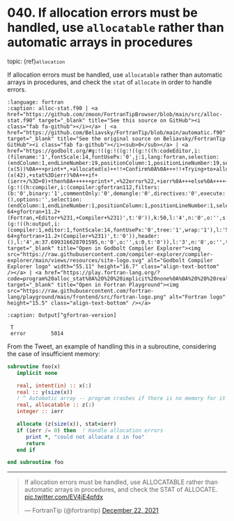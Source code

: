# <span class='text-muted'>040.</span> If allocation errors must be handled, use `allocatable` rather than automatic arrays in procedures

<span style='font-size: small;' class='text-muted'>topic: {ref}`allocation`</span>

If allocation errors must be handled, use `allocatable` rather than automatic arrays in procedures,
and check the `stat` of `allocate` in order to handle errors.

```{literalinclude} ../../src/alloc-stat.f90
:language: fortran
:caption: alloc-stat.f90 | <a href="https://github.com/zmoon/FortranTipBrowser/blob/main/src/alloc-stat.f90" target="_blank" title="See this source on GitHub"><i class="fab fa-github"></i></a> | <a href="https://github.com/Beliavsky/FortranTip/blob/main/automatic.f90" target="_blank" title="See the original source on Beliavsky/FortranTip GitHub"><i class="fab fa-github"></i><sub>0</sub></a> | <a href="https://godbolt.org/#g:!((g:!((g:!((g:!((h:codeEditor,i:(filename:'1',fontScale:14,fontUsePx:'0',j:1,lang:fortran,selection:(endColumn:1,endLineNumber:19,positionColumn:1,positionLineNumber:19,selectionStartColumn:1,selectionStartLineNumber:19,startColumn:1,startLineNumber:19),source:'program+alloc_stat%0A+++implicit+none%0A%0A+++real,+allocatable+::+x(:)%0A+++integer+::+ierr%0A%0A+++!!+Initial+allocation%0A+++allocate+(x(5))%0A+++print+*,+allocated(x)++!!+Confirm%0A%0A+++!!+Trying+to+allocate+again+will+error%0A+++allocate+(x(42),+stat%3Dierr)%0A+++if+(ierr+/%3D+0)+then%0A++++++print+*,+%22error%22,+ierr%0A+++else%0A++++++print+*,+%22it+worked%22%0A+++end+if%0A%0Aend+program+alloc_stat%0A'),l:'5',n:'0',o:'Fortran+source+%231',t:'0')),k:50,l:'4',n:'0',o:'',s:0,t:'0'),(g:!((h:compiler,i:(compiler:gfortran112,filters:(b:'0',binary:'1',commentOnly:'0',demangle:'0',directives:'0',execute:'0',intel:'0',libraryCode:'0',trim:'1'),flagsViewOpen:'1',fontScale:14,fontUsePx:'0',j:1,lang:fortran,libs:!(),options:'',selection:(endColumn:1,endLineNumber:1,positionColumn:1,positionLineNumber:1,selectionStartColumn:1,selectionStartLineNumber:1,startColumn:1,startLineNumber:1),source:1,tree:'1'),l:'5',n:'0',o:'x86-64+gfortran+11.2+(Fortran,+Editor+%231,+Compiler+%231)',t:'0')),k:50,l:'4',n:'0',o:'',s:0,t:'0')),l:'2',m:62.300683371298405,n:'0',o:'',t:'0'),(g:!((h:output,i:(compiler:1,editor:1,fontScale:14,fontUsePx:'0',tree:'1',wrap:'1'),l:'5',n:'0',o:'Output+of+x86-64+gfortran+11.2+(Compiler+%231)',t:'0')),header:(),l:'4',m:37.699316628701595,n:'0',o:'',s:0,t:'0')),l:'3',n:'0',o:'',t:'0')),version:4" target="_blank" title="Open in Godbolt Compiler Explorer"><img src="https://raw.githubusercontent.com/compiler-explorer/compiler-explorer/main/views/resources/site-logo.svg" alt="Godbolt Compiler Explorer logo" width="55.11" height="16.7" class="align-text-bottom" /></a> | <a href="https://play.fortran-lang.org/?code=program%20alloc_stat%0A%20%20%20implicit%20none%0A%0A%20%20%20real%2C%20allocatable%20%3A%3A%20x%28%3A%29%0A%20%20%20integer%20%3A%3A%20ierr%0A%0A%20%20%20%21%20Initial%20allocation%0A%20%20%20allocate%20%28x%285%29%29%0A%20%20%20print%20%2A%2C%20allocated%28x%29%20%20%21%20Confirm%0A%0A%20%20%20%21%20Trying%20to%20allocate%20again%20will%20error%0A%20%20%20allocate%20%28x%2842%29%2C%20stat%3Dierr%29%0A%20%20%20if%20%28ierr%20/%3D%200%29%20then%0A%20%20%20%20%20%20print%20%2A%2C%20%22error%22%2C%20ierr%0A%20%20%20else%0A%20%20%20%20%20%20print%20%2A%2C%20%22it%20worked%22%0A%20%20%20end%20if%0A%0Aend%20program%20alloc_stat%0A" target="_blank" title="Open in Fortran Playground"><img src="https://raw.githubusercontent.com/fortran-lang/playground/main/frontend/src/fortran-logo.png" alt="Fortran logo" height="15.5" class="align-text-bottom" /></a>
```

```{code-block} text
:caption: Output[^gfortran-version]

 T
 error        5014

```

[^gfortran-version]: Compiled using `GNU Fortran (Ubuntu 11.3.0-1ubuntu1~22.04) 11.3.0` with no flags

From the Tweet, an example of handling this in a subroutine,
considering the case of insufficient memory:
```fortran
subroutine foo(x)
   implicit none

   real, intent(in) :: x(:)
   real :: y(size(x))
   ! ^ Automatic array -- program crashes if there is no memory for it
   real, allocatable :: z(:)
   integer :: ierr

   allocate (z(size(x)), stat=ierr)
   if (ierr /= 0) then  ! Handle allocation errors
      print *, "could not allocate z in foo"
      return
   end if

end subroutine foo
```

---

<blockquote class="twitter-tweet"><p lang="en" dir="ltr">If allocation errors must be handled, use ALLOCATABLE rather than automatic arrays in procedures, and check the STAT of ALLOCATE. <a href="https://t.co/EV4jE4pfdx">pic.twitter.com/EV4jE4pfdx</a></p>&mdash; FortranTip (@fortrantip) <a href="https://twitter.com/fortrantip/status/1473636468405030913?ref_src=twsrc%5Etfw">December 22, 2021</a></blockquote><script async src="https://platform.twitter.com/widgets.js" charset="utf-8"></script>